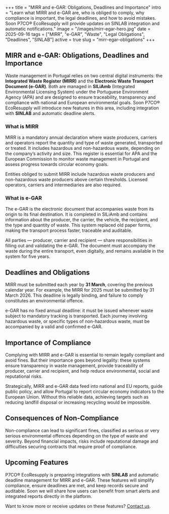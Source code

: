 +++
title = "MIRR and e-GAR: Obligations, Deadlines and Importance"
intro = "Learn what MIRR and e-GAR are, who is obliged to comply, why compliance is important, the legal deadlines, and how to avoid mistakes. Soon P7CO® EcoResupply will provide updates on SINLAB integration and automatic notifications."
image = "/images/mirr-egar-hero.jpg"
date = 2025-09-16
tags = ["MIRR", "e-GAR", "Waste", "Legal Obligations", "Deadlines", "SINLAB"]
active = true
slug = "mirr-egar-obligations"
+++

## MIRR and e-GAR: Obligations, Deadlines and Importance

Waste management in Portugal relies on two central digital instruments: the **Integrated Waste Register (MIRR)** and the **Electronic Waste Transport Document (e-GAR)**. Both are managed in **SILiAmb** (Integrated Environmental Licensing System) under the Portuguese Environment Agency (APA) and are designed to ensure traceability, transparency and compliance with national and European environmental goals. Soon P7CO® EcoResupply will introduce new features in this area, including integration with **SINLAB** and automatic deadline alerts.

### What is MIRR

MIRR is a mandatory annual declaration where waste producers, carriers and operators report the quantity and type of waste generated, transported or treated. It includes hazardous and non-hazardous waste, depending on the company’s activity and size. This register is essential for APA and the European Commission to monitor waste management in Portugal and assess progress towards circular economy goals.

Entities obliged to submit MIRR include hazardous waste producers and non-hazardous waste producers above certain thresholds. Licensed operators, carriers and intermediaries are also required.

### What is e-GAR

The e-GAR is the electronic document that accompanies waste from its origin to its final destination. It is completed in SILiAmb and contains information about the producer, the carrier, the vehicle, the recipient, and the type and quantity of waste. This system replaced old paper forms, making the transport process faster, traceable and auditable.

All parties — producer, carrier and recipient — share responsibilities in filling out and validating the e-GAR. The document must accompany the waste during the entire transport, even digitally, and remains available in the system for five years.

## Deadlines and Obligations

MIRR must be submitted each year by **31 March**, covering the previous calendar year. For example, the MIRR for 2025 must be submitted by 31 March 2026. This deadline is legally binding, and failure to comply constitutes an environmental offence.

e-GAR has no fixed annual deadline: it must be issued whenever waste subject to mandatory tracking is transported. Each journey involving hazardous waste, or specific types of non-hazardous waste, must be accompanied by a valid and confirmed e-GAR.

## Importance of Compliance

Complying with MIRR and e-GAR is essential to remain legally compliant and avoid fines. But their importance goes beyond legality: these systems ensure transparency in waste management, provide traceability of producer, carrier and recipient, and help reduce environmental, social and reputational risks.

Strategically, MIRR and e-GAR data feed into national and EU reports, guide public policy, and allow Portugal to report circular economy indicators to the European Union. Without this reliable data, achieving targets such as reducing landfill disposal or increasing recycling would be impossible.

## Consequences of Non-Compliance

Non-compliance can lead to significant fines, classified as serious or very serious environmental offences depending on the type of waste and severity. Beyond financial impacts, risks include reputational damage and difficulties securing contracts that require proof of compliance.

## Upcoming Features

P7CO® EcoResupply is preparing integrations with **SINLAB** and automatic deadline management for MIRR and e-GAR. These features will simplify compliance, ensure deadlines are met, and keep records secure and auditable. Soon we will share how users can benefit from smart alerts and integrated reports directly in the platform.

Want to know more or receive updates on these features? [Contact us](/en/home/contact).
